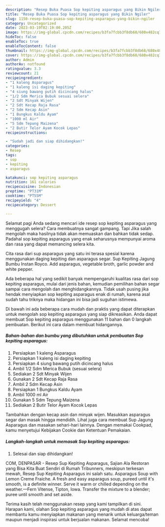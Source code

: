 ```yaml
---
description: "Resep Buka Puasa Sop kepiting asparagus yang Bikin Ngiler"
title: "Resep Buka Puasa Sop kepiting asparagus yang Bikin Ngiler"
slug: 1150-resep-buka-puasa-sop-kepiting-asparagus-yang-bikin-ngiler
category: Uncategorized
date: 2023-03-19T02:19:00.205Z
image: https://img-global.cpcdn.com/recipes/b3fa7fcbb3f8db68/680x482cq70/sop-kepiting-asparagus-foto-resep-utama.jpg
hideToc: false
enableToc: true
enableTocContent: false
thumbnail: https://img-global.cpcdn.com/recipes/b3fa7fcbb3f8db68/680x482cq70/sop-kepiting-asparagus-foto-resep-utama.jpg
cover: https://img-global.cpcdn.com/recipes/b3fa7fcbb3f8db68/680x482cq70/sop-kepiting-asparagus-foto-resep-utama.jpg
author: Admin
authorAv: notfound
ratingvalue: 3.3
reviewcount: 21
recipeingredient:
- "1 kaleng Asparagus"
- "1 kaleng isi daging kepiting"
- "4 siung bawang putih dicincang halus"
- "1/2 Sdm Merica Bubuk sesuai selera"
- "2 Sdt Minyak Wijen"
- "2 Sdt Kecap Raja Rasa"
- "2 Sdm Kecap Asin"
- "1 Bungkus Kaldu Ayam"
- "1000 ml Air"
- "5 Sdm Tepung Maizena"
- "2 Butir Telor Ayam Kocok Lepas"
recipeinstructions:

- "Sudah jadi dan siap dihidangkan!"
categories:
- Resep
tags:
- sop
- kepiting
- asparagus

katakunci: sop kepiting asparagus 
nutrition: 161 calories
recipecuisine: Indonesian
preptime: "PT31M"
cooktime: "PT55M"
recipeyield: "4"
recipecategory: Dessert

---
```



Selamat pagi Anda sedang mencari ide resep sop kepiting asparagus yang menggugah selera? Cara membuatnya sangat gampang. Tapi Jika salah mengolah maka hasilnya tidak akan memuaskan dan bahkan tidak sedap. Padahal sop kepiting asparagus yang enak seharusnya mempunyai aroma dan rasa yang dapat memancing selera kita.


Cita rasa dari sup asparagus yang satu ini terasa spesial karena menggunakan daging kepiting dan asparagus segar. Sup Kepiting Jagung Bumbu Instan Royco. Add asparagus, vegetable broth, garlic powder and white pepper.

Ada beberapa hal yang sedikit banyak mempengaruhi kualitas rasa dari sop kepiting asparagus, mulai dari jenis bahan, kemudian pemilihan bahan segar sampai cara mengolah dan menghidangkannya. Tidak usah pusing jika hendak menyiapkan sop kepiting asparagus enak di rumah, karena asal sudah tahu triknya maka hidangan ini bisa jadi suguhan istimewa.


Di bawah ini ada beberapa cara mudah dan praktis yang dapat diterapkan untuk mengolah sop kepiting asparagus yang siap dikreasikan. Anda dapat membuat Sop kepiting asparagus menggunakan 11 bahan dan 0 langkah pembuatan. Berikut ini cara dalam membuat hidangannya.

<!--inarticleads1-->

##### Bahan-bahan dan bumbu yang dibutuhkan untuk pembuatan Sop kepiting asparagus:

1. Persiapkan 1 kaleng Asparagus
1. Persiapkan 1 kaleng isi daging kepiting
1. Persiapkan 4 siung bawang putih dicincang halus
1. Ambil 1/2 Sdm Merica Bubuk (sesuai selera)
1. Sediakan 2 Sdt Minyak Wijen
1. Gunakan 2 Sdt Kecap Raja Rasa
1. Ambil 2 Sdm Kecap Asin
1. Persiapkan 1 Bungkus Kaldu Ayam
1. Ambil 1000 ml Air
1. Gunakan 5 Sdm Tepung Maizena
1. Sediakan 2 Butir Telor Ayam Kocok Lepas


Tambahkan dengan kecap asin dan minyak wijen. Masukkan asparagus segar dan masak hingga mendidih. Lihat juga cara membuat Sup Jagung Asparagus dan masakan sehari-hari lainnya. Dengan memakai Cookpad, kamu menyetujui Kebijakan Cookie dan Ketentuan Pemakaian. 

<!--inarticleads2-->

##### Langkah-langkah untuk memasak Sop kepiting asparagus:


1. Selesai dan siap dihidangkan!

COM, DENPASAR - Resep Sup Kepiting Asparagus, Sajian Ala Restoran yang Bisa Kita Buat Sendiri di Rumah Tribunners, meskipun terkesan mewah, Resep Sup Kepiting Asparagus ini salah satu. Asparagus Soup with Lemon Creme Fraiche. A fresh and easy asparagus soup, pureed until it&#39;s smooth, is a definite winner. Serve it warm or chilled depending on the weather.—Fern Vitense, Tipton, Iowa. Transfer the mixture to a blender; puree until smooth and set aside. 

Terima kasih telah menggunakan resep yang kami tampilkan di sini. Harapan kami, olahan Sop kepiting asparagus yang mudah di atas dapat membantu kamu menyiapkan makanan yang menarik untuk keluarga/teman maupun menjadi inspirasi untuk berjualan makanan. Selamat mencoba!
